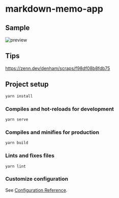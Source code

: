 # markdown-memo-app
## Sample
![preview](https://user-images.githubusercontent.com/60646787/136066560-09f76f5d-7403-4624-bd9e-af0fbcccd5f4.png)

## Tips
https://zenn.dev/denham/scraps/f98df08b8fdb75

## Project setup
```
yarn install
```

### Compiles and hot-reloads for development
```
yarn serve
```

### Compiles and minifies for production
```
yarn build
```

### Lints and fixes files
```
yarn lint
```

### Customize configuration
See [Configuration Reference](https://cli.vuejs.org/config/).
